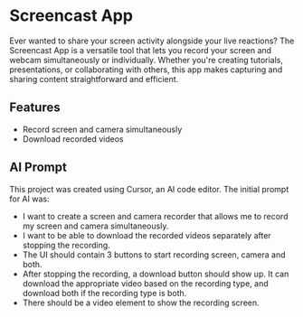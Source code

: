 # Screencast App

Ever wanted to share your screen activity alongside your live reactions? The Screencast App is a versatile tool that lets you record your screen and webcam simultaneously or individually. Whether you're creating tutorials, presentations, or collaborating with others, this app makes capturing and sharing content straightforward and efficient.

## Features

- Record screen and camera simultaneously
- Download recorded videos

## AI Prompt
This project was created using Cursor, an AI code editor. The initial prompt for AI was:

- I want to create a screen and camera recorder that allows me to record my screen and camera simultaneously. 
- I want to be able to download the recorded videos separately after stopping the recording.
- The UI should contain 3 buttons to start recording screen, camera and both.
- After stopping the recording, a download button should show up. It can download the appropriate video based on the recording type, and download both if the recording type is both.
- There should be a video element to show the recording screen.